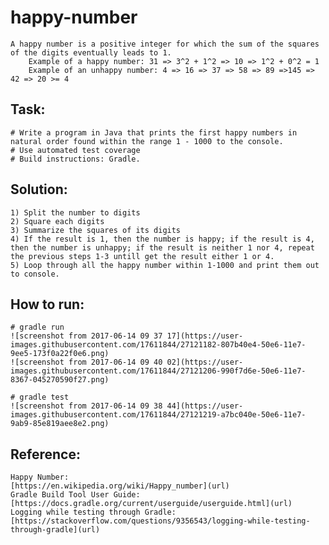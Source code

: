 # happy-number
    A happy number is a positive integer for which the sum of the squares of the digits eventually leads to 1.
        Example of a happy number: 31 => 3^2 + 1^2 => 10 => 1^2 + 0^2 = 1
        Example of an unhappy number: 4 => 16 => 37 => 58 => 89 =>145 => 42 => 20 >= 4

## Task:
    # Write a program in Java that prints the first happy numbers in natural order found within the range 1 - 1000 to the console.
    # Use automated test coverage
    # Build instructions: Gradle.

 ## Solution:
    1) Split the number to digits
    2) Square each digits
    3) Summarize the squares of its digits
    4) If the result is 1, then the number is happy; if the result is 4, then the number is unhappy; if the result is neither 1 nor 4, repeat the previous steps 1-3 untill get the result either 1 or 4.
    5) Loop through all the happy number within 1-1000 and print them out to console.

## How to run:
    # gradle run
    ![screenshot from 2017-06-14 09 37 17](https://user-images.githubusercontent.com/17611844/27121182-807b40e4-50e6-11e7-9ee5-173f0a22f0e6.png)
    ![screenshot from 2017-06-14 09 40 02](https://user-images.githubusercontent.com/17611844/27121206-990f7d6e-50e6-11e7-8367-045270590f27.png)

    # gradle test
    ![screenshot from 2017-06-14 09 38 44](https://user-images.githubusercontent.com/17611844/27121219-a7bc040e-50e6-11e7-9ab9-85e819aee8e2.png)

## Reference:
    Happy Number:
    [https://en.wikipedia.org/wiki/Happy_number](url)
    Gradle Build Tool User Guide:
    [https://docs.gradle.org/current/userguide/userguide.html](url)
    Logging while testing through Gradle:
    [https://stackoverflow.com/questions/9356543/logging-while-testing-through-gradle](url)
    

